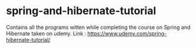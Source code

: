 # spring-and-hibernate-tutorial
Contains all the programs witten while completing the course on Spring and Hibernate taken on udemy. 
Link : https://www.udemy.com/spring-hibernate-tutorial/
